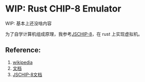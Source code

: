 # WIP: Rust CHIP-8 Emulator

WIP: 基本上还没啥内容

为了自学计算机组成原理，我参考[JSCHIP-8](https://github.com/ssine/JSCHIP-8)，在 rust 上实现虚拟机。

## Reference:

1. [wikipedia](https://en.wikipedia.org/wiki/CHIP-8)
2. [文档](http://devernay.free.fr/hacks/chip8/C8TECH10.HTM)
3. [JSCHIP-8文档](https://github.com/ssine/JSCHIP-8/blob/master/doc/JSCHIP-8_doc.pdf)
